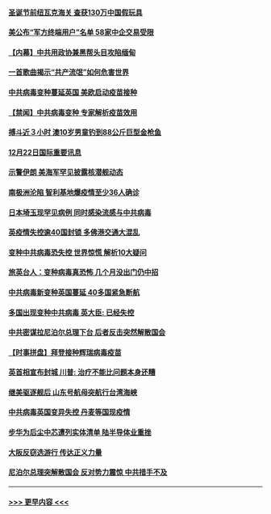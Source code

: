 #### [圣诞节前纽瓦克海关 查获130万中国假玩具](../pages/prog202/a103015977.md?t=12230502) 
#### [美公布“军方终端用户”名单 58家中企交易受限](../pages/prog202/a103015805.md?t=12230502) 
#### [【内幕】中共用政协兼黑帮头目攻陷缅甸](../pages/prog202/a103015868.md?t=12230502) 
#### [一首歌曲揭示“共产流氓”如何危害世界](../pages/prog202/a103015846.md?t=12230502) 
#### [中共病毒变种蔓延英国 美欧启动疫苗接种](../pages/prog202/a103015830.md?t=12230502) 
#### [【禁闻】中共病毒变种 专家解析疫苗效用](../pages/prog202/a103015823.md?t=12230502) 
#### [搏斗近３小时 澳10岁男童钓到88公斤巨型金枪鱼](../pages/prog202/a103015735.md?t=12230502) 
#### [12月22日国际重要讯息](../pages/prog202/a103015662.md?t=12230502) 
#### [示警伊朗 美海军罕见披露核潜舰动态](../pages/prog202/a103015568.md?t=12230502) 
#### [南极洲沦陷 智利基地爆疫情至少36人确诊](../pages/prog202/a103015559.md?t=12230502) 
#### [日本埼玉现罕见病例 同时感染流感与中共病毒](../pages/prog202/a103015555.md?t=12230502) 
#### [英疫情失控逾40国封锁 多佛港交通大混乱](../pages/prog202/a103015416.md?t=12230502) 
#### [变种中共病毒恐失控 世界惊慌 解析10大疑问](../pages/prog202/a103015397.md?t=12230502) 
#### [旅英台人：变种病毒真恐怖 几个月没出门仍中招](../pages/prog202/a103015267.md?t=12230502) 
#### [中共病毒新变种英国蔓延 40多国紧急断航](../pages/prog202/a103015292.md?t=12230502) 
#### [多国出现变种中共病毒 英大臣: 已经失控](../pages/prog202/a103015227.md?t=12230502) 
#### [中共密谋拉尼泊尔总理下台 后者反击突然解散国会](../pages/prog202/a103015208.md?t=12230502) 
#### [【时事拼盘】拜登接种辉瑞病毒疫苗](../pages/prog202/a103015238.md?t=12230502) 
#### [英首相宣布封城 川普: 治疗不能比问题本身还糟](../pages/prog202/a103015126.md?t=12230502) 
#### [继美驱逐舰后 山东号航母突航行台湾海峡](../pages/prog202/a103015099.md?t=12230502) 
#### [中共病毒英国变异失控 丹麦等国现疫情](../pages/prog202/a103015060.md?t=12230502) 
#### [步华为后尘中芯遭列实体清单 陆半导体业重挫](../pages/prog202/a103015054.md?t=12230502) 
#### [大阪反窃选游行 传达正义力量](../pages/prog202/a103015029.md?t=12230502) 
#### [尼泊尔总理突解散国会 反对势力震惊 中共措手不及](../pages/prog202/a103014932.md?t=12230502) 

----
#### [ >>> 更早内容 <<< ](../indexes/prog202-earlier.md)
